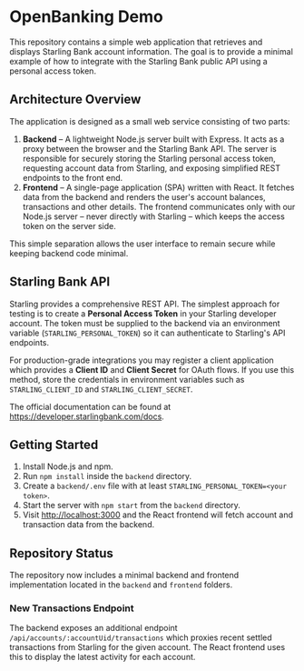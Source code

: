 # OpenBanking Demo

This repository contains a simple web application that retrieves and displays Starling Bank account information. The goal is to provide a minimal example of how to integrate with the Starling Bank public API using a personal access token.

## Architecture Overview

The application is designed as a small web service consisting of two parts:

1. **Backend** – A lightweight Node.js server built with Express. It acts as a proxy between the browser and the Starling Bank API. The server is responsible for securely storing the Starling personal access token, requesting account data from Starling, and exposing simplified REST endpoints to the front end.
2. **Frontend** – A single-page application (SPA) written with React. It fetches data from the backend and renders the user's account balances, transactions and other details. The frontend communicates only with our Node.js server – never directly with Starling – which keeps the access token on the server side.

This simple separation allows the user interface to remain secure while keeping backend code minimal.

## Starling Bank API

Starling provides a comprehensive REST API. The simplest approach for testing is to create a **Personal Access Token** in your Starling developer account. The token must be supplied to the backend via an environment variable (`STARLING_PERSONAL_TOKEN`) so it can authenticate to Starling's API endpoints.

For production-grade integrations you may register a client application which provides a **Client ID** and **Client Secret** for OAuth flows. If you use this method, store the credentials in environment variables such as `STARLING_CLIENT_ID` and `STARLING_CLIENT_SECRET`.

The official documentation can be found at <https://developer.starlingbank.com/docs>.

## Getting Started

1. Install Node.js and npm.
2. Run `npm install` inside the `backend` directory.
3. Create a `backend/.env` file with at least `STARLING_PERSONAL_TOKEN=<your token>`.
4. Start the server with `npm start` from the `backend` directory.
5. Visit <http://localhost:3000> and the React frontend will fetch account and transaction data from the backend.

## Repository Status

The repository now includes a minimal backend and frontend implementation located in the `backend` and `frontend` folders.

### New Transactions Endpoint

The backend exposes an additional endpoint `/api/accounts/:accountUid/transactions` which proxies
recent settled transactions from Starling for the given account. The React
frontend uses this to display the latest activity for each account.
